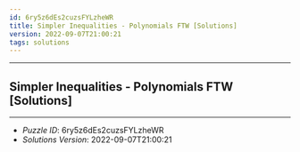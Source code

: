```yaml
---
id: 6ry5z6dEs2cuzsFYLzheWR
title: Simpler Inequalities - Polynomials FTW [Solutions]
version: 2022-09-07T21:00:21
tags: solutions
---
```


--------------------------------------------------------------------------------------------

## Simpler Inequalities - Polynomials FTW [Solutions]

--------------------------------------------------------------------------------------------

* _Puzzle ID_: 6ry5z6dEs2cuzsFYLzheWR
* _Solutions Version_: 2022-09-07T21:00:21
